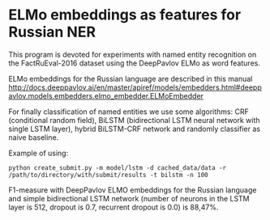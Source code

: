 # ELMo embeddings as features for Russian NER

This program is devoted for experiments with named entity recognition on the FactRuEval-2016 dataset using the DeepPavlov ELMo as word features.

ELMo embeddings for the Russian language are described in this manual http://docs.deeppavlov.ai/en/master/apiref/models/embedders.html#deeppavlov.models.embedders.elmo_embedder.ELMoEmbedder

For finally classification of named entities we use some algorithms: CRF (conditional random field), BiLSTM (bidirectional LSTM neural network with single LSTM layer), hybrid BiLSTM-CRF network and randomly classifier as naive baseline.

Example of using:

```
python create_submit.py -m model/lstm -d cached_data/data -r /path/to/directory/with/submit/results -t bilstm -n 100
```

F1-measure with DeepPavlov ELMO embeddings for the Russian language and simple bidirectional LSTM network (number of neurons in the LSTM layer is 512, dropout is 0.7, recurrent dropout is 0.0) is 88,47%.
